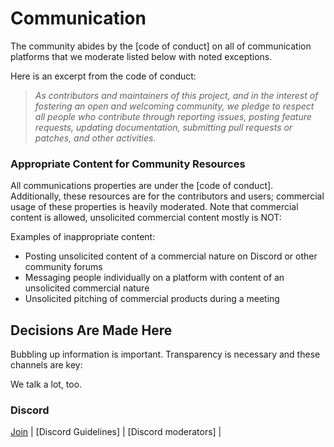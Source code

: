 # Communication

The community abides by the [code of conduct] on all of
communication platforms that we moderate listed below with noted exceptions.

Here is an excerpt from the code of conduct:

> _As contributors and maintainers of this project, and in the interest
> of fostering an open and welcoming community, we pledge to respect
> all people who contribute through reporting issues, posting feature
> requests, updating documentation, submitting pull requests or patches,
> and other activities._


### Appropriate Content for Community Resources

All communications properties are under the [code of conduct].
Additionally, these resources are for the contributors and users; commercial usage of these properties is heavily moderated.
Note that commercial content is allowed, unsolicited commercial content mostly is NOT:

Examples of inappropriate content:
- Posting unsolicited content of a commercial nature on Discord or other community forums
- Messaging people individually on a platform with content of an unsolicited commercial nature
- Unsolicited pitching of commercial products during a meeting

## Decisions Are Made Here

Bubbling up information is important. Transparency is necessary and these channels are key:

We talk a lot, too.

### Discord

[Join](https://discord.com/channels/875937403402063934/875937403402063937) | [Discord Guidelines] | [Discord moderators] |

